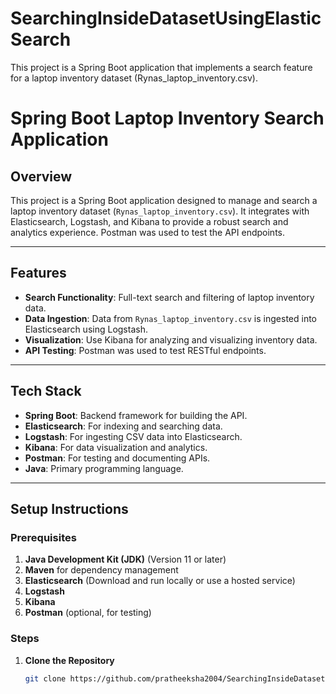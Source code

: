 # SearchingInsideDatasetUsingElasticSearch
This project is a Spring Boot application that implements a search feature for a laptop inventory dataset (Rynas_laptop_inventory.csv). 
# Spring Boot Laptop Inventory Search Application

## Overview
This project is a Spring Boot application designed to manage and search a laptop inventory dataset (`Rynas_laptop_inventory.csv`). It integrates with Elasticsearch, Logstash, and Kibana to provide a robust search and analytics experience. Postman was used to test the API endpoints.

---

## Features
- **Search Functionality**: Full-text search and filtering of laptop inventory data.
- **Data Ingestion**: Data from `Rynas_laptop_inventory.csv` is ingested into Elasticsearch using Logstash.
- **Visualization**: Use Kibana for analyzing and visualizing inventory data.
- **API Testing**: Postman was used to test RESTful endpoints.

---

## Tech Stack
- **Spring Boot**: Backend framework for building the API.
- **Elasticsearch**: For indexing and searching data.
- **Logstash**: For ingesting CSV data into Elasticsearch.
- **Kibana**: For data visualization and analytics.
- **Postman**: For testing and documenting APIs.
- **Java**: Primary programming language.

---

## Setup Instructions

### Prerequisites
1. **Java Development Kit (JDK)** (Version 11 or later)
2. **Maven** for dependency management
3. **Elasticsearch** (Download and run locally or use a hosted service)
4. **Logstash**
5. **Kibana**
6. **Postman** (optional, for testing)

### Steps
1. **Clone the Repository**
   ```bash
   git clone https://github.com/pratheeksha2004/SearchingInsideDatasetUsingElasticSearch.git
